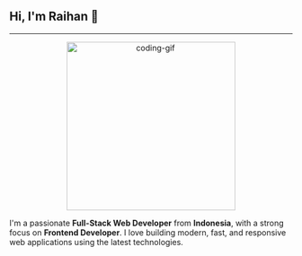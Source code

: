 ## Hi, I'm Raihan 👋
---

<div align="center">
  <img src="https://media.giphy.com/media/qgQUggAC3Pfv687qPC/giphy.gif" width="300" alt="coding-gif" />
</div>

I'm a passionate **Full-Stack Web Developer** from **Indonesia**, with a strong focus on **Frontend Developer**. I love building modern, fast, and responsive web applications using the latest technologies.
